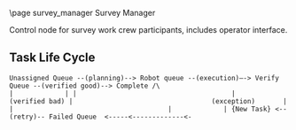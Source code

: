 \page survey_manager Survey Manager

Control node for survey work crew participants, includes operator interface.

Task Life Cycle
---------
``
Unassigned Queue --(planning)--> Robot queue --(execution)–-> Verify Queue --(verified good)--> Complete
            /\                                      |             |
            |                                       |      (verified bad)
            |                                   (exception)       |
            |                                       |             |
       {New Task} <--(retry)-- Failed Queue  <-----<-------------<-
``
